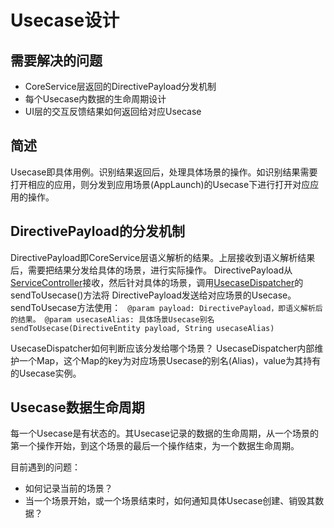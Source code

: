 # Usecase设计

## 需要解决的问题
+ CoreService层返回的DirectivePayload分发机制
+ 每个Usecase内数据的生命周期设计
+ UI层的交互反馈结果如何返回给对应Usecase


## 简述
Usecase即具体用例。识别结果返回后，处理具体场景的操作。如识别结果需要打开相应的应用，则分发到应用场景(AppLaunch)的Usecase下进行打开对应应用的操作。

## DirectivePayload的分发机制
DirectivePayload即CoreService层语义解析的结果。上层接收到语义解析结果后，需要把结果分发给具体的场景，进行实际操作。
DirectivePayload从[ServiceController][cls_ServiceController]接收，然后针对具体的场景，调用[UsecaseDispatcher][cls_UsecaseDispatcher]的sendToUsecase()方法将
DirectivePayload发送给对应场景的Usecase。
sendToUsecase方法使用：
`` 
@param payload: DirectivePayload，即语义解析后的结果。
@param usecaseAlias: 具体场景Usecase别名
sendToUsecase(DirectiveEntity payload, String usecaseAlias)
``


UsecaseDispatcher如何判断应该分发给哪个场景？
UsecaseDispatcher内部维护一个Map，这个Map的key为对应场景Usecase的别名(Alias)，value为其持有的Usecase实例。

[cls_ServiceController]:../app/src/main/java/com/gionee/voiceassist/controller/appcontrol/ServiceController.java
[cls_UsecaseDispatcher]:../app/src/main/java/com/gionee/voiceassist/controller/appcontrol/UsecaseDispatcher.java

## Usecase数据生命周期
每一个Usecase是有状态的。其Usecase记录的数据的生命周期，从一个场景的第一个操作开始，到这个场景的最后一个操作结束，为一个数据生命周期。

目前遇到的问题：
+ 如何记录当前的场景？
+ 当一个场景开始，或一个场景结束时，如何通知具体Usecase创建、销毁其数据？





